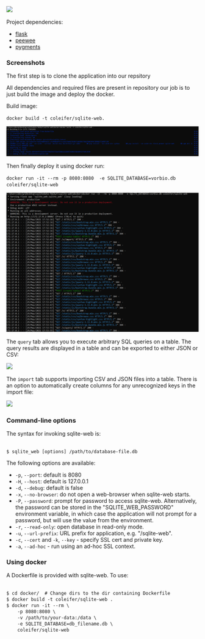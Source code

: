 
![](https://pbs.twimg.com/profile_images/1273307847103635465/lfVWBmiW_400x400.png)


Project dependencies:

* [flask](http://flask.pocoo.org)
* [peewee](http://docs.peewee-orm.com)
* [pygments](http://pygments.org)


### Screenshots

The first step is to clone the application into our repsitory

All dependencies and required files are present in repository our job is to just build the image and deploy the docker.

Build image:

`docker build -t coleifer/sqlite-web.`

![](https://raw.githubusercontent.com/vipulbkota/vor/main/build.PNG)

Then finally deploy it using docker run:

`docker run -it --rm -p 8080:8080  -e SQLITE_DATABASE=vorbio.db coleifer/sqlite-web`

![](https://raw.githubusercontent.com/vipulbkota/vor/main/run.PNG)

The `query` tab allows you to execute arbitrary SQL queries on a table. The query results are displayed in a table and can be exported to either JSON or CSV:

![](http://media.charlesleifer.com/blog/photos/s1415487149.3.png)

The `import` tab supports importing CSV and JSON files into a table. There is an option to automatically create columns for any unrecognized keys in the import file:

![](http://media.charlesleifer.com/blog/photos/s1415479625.44.png)

### Command-line options

The syntax for invoking sqlite-web is:

```console

$ sqlite_web [options] /path/to/database-file.db
```

The following options are available:

* ``-p``, ``--port``: default is 8080
* ``-H``, ``--host``: default is 127.0.0.1
* ``-d``, ``--debug``: default is false
* ``-x``, ``--no-browser``: do not open a web-browser when sqlite-web starts.
* ``-P``, ``--password``: prompt for password to access sqlite-web.
  Alternatively, the password can be stored in the "SQLITE_WEB_PASSWORD"
  environment variable, in which case the application will not prompt for a
  password, but will use the value from the environment.
* ``-r``, ``--read-only``: open database in read-only mode.
* ``-u``, ``--url-prefix``: URL prefix for application, e.g. "/sqlite-web".
* ``-c``, ``--cert`` and ``-k``, ``--key`` - specify SSL cert and private key.
* ``-a``, ``--ad-hoc`` - run using an ad-hoc SSL context.

### Using docker

A Dockerfile is provided with sqlite-web. To use:

```console

$ cd docker/  # Change dirs to the dir containing Dockerfile
$ docker build -t coleifer/sqlite-web .
$ docker run -it --rm \
    -p 8080:8080 \
    -v /path/to/your-data:/data \
    -e SQLITE_DATABASE=db_filename.db \
    coleifer/sqlite-web
```
